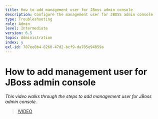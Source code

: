 ```yaml
---
title: How to add management user for JBoss admin console
description: Configure the management user for JBOSS admin console
type: Troubleshooting
role: Admin
level: Intermediate
version: 6.5
topic: Administration
index: y
exl-id: 787ee0b4-8260-47d2-bcf9-da705e94859a
---
```

# How to add management user for JBoss admin console

*This video walks through the steps to add management user for JBoss admin console.*

>[!VIDEO](https://video.tv.adobe.com/v/335484?quality=12&learn=on)
